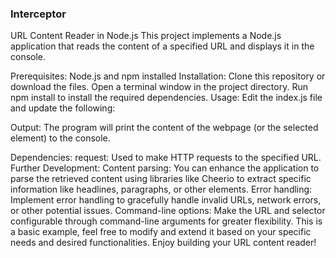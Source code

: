 ### Interceptor

URL Content Reader in Node.js
This project implements a Node.js application that reads the content of a specified URL and displays it in the console.

Prerequisites:
Node.js and npm installed
Installation:
Clone this repository or download the files.
Open a terminal window in the project directory.
Run npm install to install the required dependencies.
Usage:
Edit the index.js file and update the following:

Output:
The program will print the content of the webpage (or the selected element) to the console.

Dependencies:
request: Used to make HTTP requests to the specified URL.
Further Development:
Content parsing: You can enhance the application to parse the retrieved content using libraries like Cheerio to extract specific information like headlines, paragraphs, or other elements.
Error handling: Implement error handling to gracefully handle invalid URLs, network errors, or other potential issues.
Command-line options: Make the URL and selector configurable through command-line arguments for greater flexibility.
This is a basic example, feel free to modify and extend it based on your specific needs and desired functionalities.
Enjoy building your URL content reader!

